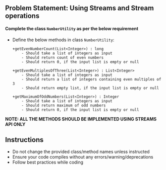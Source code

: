 ## Problem Statement: Using Streams and Stream operations

#### Complete the class `NumberUtility` as per the below requirement
   
-   Define the below methods in class `NumberUtility`:
    
        +getEvenNumberCount(List<Integer>) : long     
            - Should take a list of integers as input
            - Should return count of even numbers
            - Should return 0, if the input list is empty or null
    
        +getEvenMultiplesOfThree(List<Integer>) : List<Integer>     
            - Should take a list of integers as input
            - Should return a list of integers containing even multiples of 3
            - Should return empty list, if the input list is empty or null                        
  
        +getMaximumOfOddNumbers(List<Integer>) : Integer    
            - Should take a list of integers as input
            - Should return maximum of odd numbers
            - Should return 0, if the input list is empty or null

**NOTE: ALL THE METHODS SHOULD BE IMPLEMENTED USING STREAMS API ONLY** 

## Instructions
- Do not change the provided class/method names unless instructed
- Ensure your code compiles without any errors/warning/deprecations 
- Follow best practices while coding